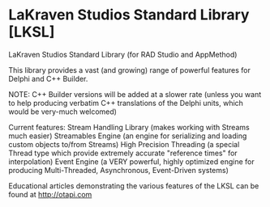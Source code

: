 LaKraven Studios Standard Library [LKSL]
====

LaKraven Studios Standard Library (for RAD Studio and AppMethod)

This library provides a vast (and growing) range of powerful features for Delphi and C++ Builder.

NOTE: C++ Builder versions will be added at a slower rate (unless you want to help producing verbatim C++ translations of the Delphi units, which would be very-much welcomed)

Current features:
Stream Handling Library (makes working with Streams much easier)
Streamables Engine (an engine for serializing and loading custom objects to/from Streams)
High Precision Threading (a special Thread type which provide extremely accurate "reference times" for interpolation)
Event Engine (a VERY powerful, highly optimized engine for producing Multi-Threaded, Asynchronous, Event-Driven systems)

Educational articles demonstrating the various features of the LKSL can be found at http://otapi.com
